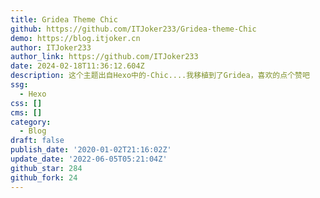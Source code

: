 ```yaml
---
title: Gridea Theme Chic
github: https://github.com/ITJoker233/Gridea-theme-Chic
demo: https://blog.itjoker.cn
author: ITJoker233
author_link: https://github.com/ITJoker233
date: 2024-02-18T11:36:12.604Z
description: 这个主题出自Hexo中的-Chic....我移植到了Gridea，喜欢的点个赞吧
ssg:
  - Hexo
css: []
cms: []
category:
  - Blog
draft: false
publish_date: '2020-01-02T21:16:02Z'
update_date: '2022-06-05T05:21:04Z'
github_star: 284
github_fork: 24
---
```

